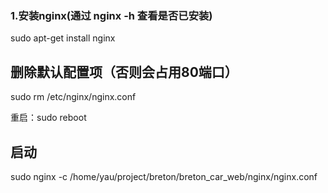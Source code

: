 ### 1.安装nginx(通过 nginx -h 查看是否已安装)
sudo apt-get install nginx

## 删除默认配置项（否则会占用80端口）
sudo rm /etc/nginx/nginx.conf

重启：sudo reboot

## 启动
sudo nginx -c /home/yau/project/breton/breton_car_web/nginx/nginx.conf

